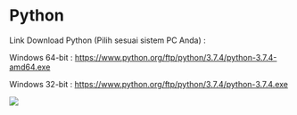 # Python

Link Download Python (Pilih sesuai sistem PC Anda) :

Windows 64-bit : https://www.python.org/ftp/python/3.7.4/python-3.7.4-amd64.exe

Windows 32-bit : https://www.python.org/ftp/python/3.7.4/python-3.7.4.exe

[![](https://img.shields.io/badge/Modul%20Instalasi-Download%20Disini-informational?style=for-the-badge&logo=python&logoColor=FFF)](https://github.com/kevinperdana/Python/raw/master/1.%20Python%20-%20Instalasi.pdf)
